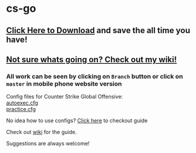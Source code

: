 # cs-go             
              
## [Click Here to Download](https://github.com/skad00sh/cs-go/archive/configs.zip) and save the all time you have!                      

## [Not sure whats going on? Check out my wiki!](https://github.com/skad00sh/cs-go/wiki)        
          

### All work can be seen by clicking on `Branch` button or click on `master` in mobile phone website version           

Config files for Counter Strike Global Offensive:                    
[autoexec.cfg](https://github.com/skad00sh/cs-go/blob/configs/autoexec.cfg)                             
[practice.cfg](https://github.com/skad00sh/cs-go/blob/configs/practice.cfg)                                        

No idea how to use configs? [Click here](https://github.com/skad00sh/cs-go/wiki/Configs) to checkout guide           

Check out [wiki](https://github.com/skad00sh/cs-go/wiki) for the guide.             

Suggestions are always welcome!                
